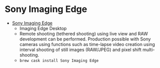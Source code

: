 # Sony Imaging Edge
- [Sony Imaging Edge](https://imagingedge.sony.net/en-us/ie-desktop.html)
  -  Imaging Edge Desktop
  - Remote shooting (tethered shooting) using live view and RAW development can be performed. Production possible with Sony cameras using functions such as time-lapse video creation using interval shooting of still images (RAW/JPEG) and pixel shift multi-shooting.
  - `brew cask install Sony Imaging Edge`
